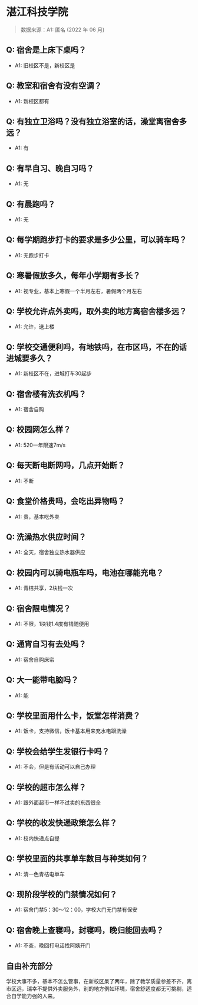 # 湛江科技学院

> 数据来源：A1: 匿名 (2022 年 06 月)

## Q: 宿舍是上床下桌吗？

- A1: 旧校区不是，新校区是

## Q: 教室和宿舍有没有空调？

- A1: 新校区都有

## Q: 有独立卫浴吗？没有独立浴室的话，澡堂离宿舍多远？

- A1: 有

## Q: 有早自习、晚自习吗？

- A1: 无

## Q: 有晨跑吗？

- A1: 无

## Q: 每学期跑步打卡的要求是多少公里，可以骑车吗？

- A1: 无跑步打卡

## Q: 寒暑假放多久，每年小学期有多长？

- A1: 视专业，基本上寒假一个半月左右，暑假两个月左右

## Q: 学校允许点外卖吗，取外卖的地方离宿舍楼多远？

- A1: 允许，送上楼

## Q: 学校交通便利吗，有地铁吗，在市区吗，不在的话进城要多久？

- A1: 新校区不在，进城打车30起步

## Q: 宿舍楼有洗衣机吗？

- A1: 宿舍自购

## Q: 校园网怎么样？

- A1: 520一年限速7m/s

## Q: 每天断电断网吗，几点开始断？

- A1: 不断

## Q: 食堂价格贵吗，会吃出异物吗？

- A1: 贵，基本吃外卖

## Q: 洗澡热水供应时间？

- A1: 全天，宿舍独立热水器供应

## Q: 校园内可以骑电瓶车吗，电池在哪能充电？

- A1: 青桔共享，2块钱一次

## Q: 宿舍限电情况？

- A1: 不限，1块钱1.4度有钱随便用

## Q: 通宵自习有去处吗？

- A1: 宿舍自购床帘

## Q: 大一能带电脑吗？

- A1: 能

## Q: 学校里面用什么卡，饭堂怎样消费？

- A1: 饭卡，支持微信，饭卡基本用来充水电跟洗澡

## Q: 学校会给学生发银行卡吗？

- A1: 不会，但是有活动可以自己办理

## Q: 学校的超市怎么样？

- A1: 跟外面超市一样不过卖的东西很全

## Q: 学校的收发快递政策怎么样？

- A1: 校内快递点自提

## Q: 学校里面的共享单车数目与种类如何？

- A1: 清一色青桔电单车

## Q: 现阶段学校的门禁情况如何？

- A1: 宿舍门禁5：30～12：00，学校大门无门禁有保安

## Q: 宿舍晚上查寝吗，封寝吗，晚归能回去吗？

- A1: 不查，晚回打电话找阿姨开门

## 自由补充部分

学校大事不多，基本不怎么管事，在新校区呆了两年，除了教学质量参差不齐，离市区远，瑞幸不提供外卖服务外，别的地方例如环境，宿舍舒适度都无可挑剔，适合自学能力强的人来。